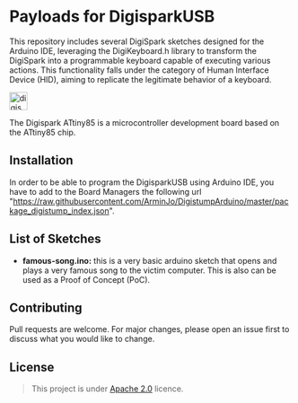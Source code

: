 # Payloads for DigisparkUSB

This repository includes several DigiSpark sketches designed for the Arduino IDE, leveraging the DigiKeyboard.h library to transform the DigiSpark into a programmable keyboard capable of executing various actions. This functionality falls under the category of Human Interface Device (HID), aiming to replicate the legitimate behavior of a keyboard. 

<img src="[https://www.bifelectronic.com/arduino-main-board/299-ard-digispark-4250236813127.html](https://www.bifelectronic.com/5523-large_default/ard-digispark.jpg)" alt="digispark-photo" width="32" height="32">

The Digispark ATtiny85 is a microcontroller development board based on the ATtiny85 chip.

## Installation

In order to be able to program the DigisparkUSB using Arduino IDE, you have to add to the Board Managers the following url "https://raw.githubusercontent.com/ArminJo/DigistumpArduino/master/package_digistump_index.json".

## List of Sketches

- **famous-song.ino:** this is a very basic arduino sketch that opens and plays a very famous song to the victim computer. This is also can be used as a Proof of Concept (PoC).

## Contributing

Pull requests are welcome. For major changes, please open an issue first
to discuss what you would like to change.

## License

>This project is under [Apache 2.0](https://choosealicense.com/licenses/apache-2.0/) licence.

